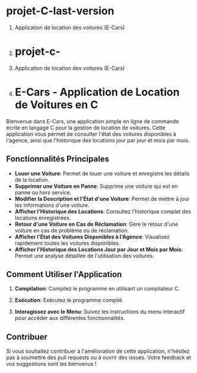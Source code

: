 # projet-C-last-version
1. Application de location des voitures (E-Cars)
2. # projet-c-
1. Application de location des voitures (E-Cars)
2. # E-Cars - Application de Location de Voitures en C

Bienvenue dans E-Cars, une application simple en ligne de commande écrite en langage C pour la gestion de location de voitures. Cette application vous permet de consulter l'état des voitures disponibles à l'agence, ainsi que l'historique des locations jour par jour et mois par mois.

## Fonctionnalités Principales

- **Louer une Voiture**: Permet de louer une voiture et enregistre les détails de la location.
- **Supprimer une Voiture en Panne**: Supprime une voiture qui est en panne ou hors service.
- **Modifier la Description et l'État d'une Voiture**: Permet de mettre à jour les informations d'une voiture.
- **Afficher l'Historique des Locations**: Consultez l'historique complet des locations enregistrées.
- **Retour d'une Voiture en Cas de Réclamation**: Gère le retour d'une voiture en cas de problème ou de réclamation.
- **Afficher l'État des Voitures Disponibles à l'Agence**: Visualisez rapidement toutes les voitures disponibles.
- **Afficher l'Historique des Locations Jour par Jour et Mois par Mois**: Permet une analyse détaillée de l'utilisation des voitures.

## Comment Utiliser l'Application

1. **Compilation**: Compilez le programme en utilisant un compilateur C.
  

2. **Exécution**: Exécutez le programme compilé.
   

3. **Interagissez avec le Menu**: Suivez les instructions du menu interactif pour accéder aux différentes fonctionnalités.

   
## Contribuer
Si vous souhaitez contribuer à l'amélioration de cette application, n'hésitez pas à soumettre des pull requests ou à ouvrir des issues. Votre feedback et vos suggestions sont les bienvenus !

